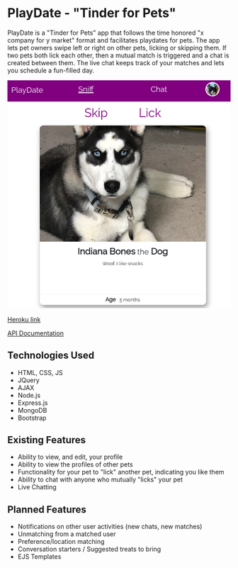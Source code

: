 # PlayDate - "Tinder for Pets"

PlayDate is a \"Tinder for Pets\" app that follows the time honored \"x company for y market\" format and facilitates playdates for pets. The app lets pet owners swipe left or right on other pets, licking or skipping them. If two pets both lick each other, then a mutual match is triggered and a chat is created between them. The live chat keeps track of your matches and lets you schedule a fun-filled day.

![screenshot](/docs/playdate.png)

[Heroku link](https://playdate.waffle.expert/)

[API Documentation](docs/API.md)

## Technologies Used

- HTML, CSS, JS
- JQuery
- AJAX
- Node.js
- Express.js
- MongoDB
- Bootstrap

## Existing Features

- Ability to view, and edit, your profile
- Ability to view the profiles of other pets
- Functionality for your pet to "lick" another pet, indicating you like them
- Ability to chat with anyone who mutually "licks" your pet
- Live Chatting

## Planned Features

- Notifications on other user activities (new chats, new matches)
- Unmatching from a matched user
- Preference/location matching
- Conversation starters / Suggested treats to bring
- EJS Templates
